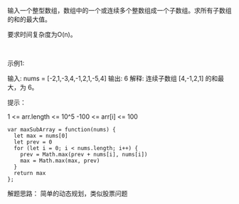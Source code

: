 输入一个整型数组，数组中的一个或连续多个整数组成一个子数组。求所有子数组的和的最大值。

要求时间复杂度为O(n)。

 

示例1:

输入: nums = [-2,1,-3,4,-1,2,1,-5,4]
输出: 6
解释: 连续子数组 [4,-1,2,1] 的和最大，为 6。
 

提示：

1 <= arr.length <= 10^5
-100 <= arr[i] <= 100

```
var maxSubArray = function(nums) {
  let max = nums[0]
  let prev = 0
  for (let i = 0; i < nums.length; i++) {
    prev = Math.max(prev + nums[i], nums[i])
    max = Math.max(max, prev)
  }
  return max
};
```

解题思路： 简单的动态规划，类似股票问题